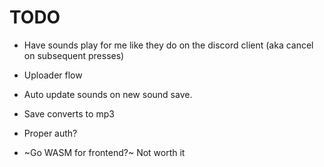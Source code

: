 TODO
====

- Have sounds play for me like they do on the discord client (aka cancel on subsequent presses)

- Uploader flow
- Auto update sounds on new sound save.
- Save converts to mp3
- Proper auth?
- ~Go WASM for frontend?~ Not worth it
